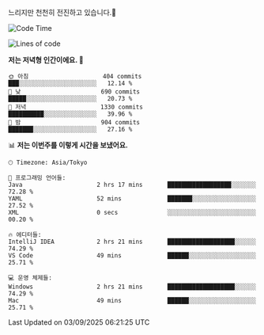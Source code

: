 느리지만 천천히 전진하고 있습니다.🐢

<!--START_SECTION:waka-->
![Code Time](http://img.shields.io/badge/Code%20Time-1%2C663%20hrs%2056%20mins-blue)

![Lines of code](https://img.shields.io/badge/%EC%A0%80%EB%8A%94%20%EC%97%AC%ED%83%9C%EA%B9%8C%EC%A7%80%20-929.6%20thousand%20%EC%A4%84%EC%9D%98%20%EC%BD%94%EB%93%9C%EB%A5%BC%20%EC%9E%91%EC%84%B1%ED%96%88%EC%96%B4%EC%9A%94.-blue)

**저는 저녁형 인간이에요. 🦉** 

```text
🌞 아침                     404 commits         ███░░░░░░░░░░░░░░░░░░░░░░   12.14 % 
🌆 낮　                     690 commits         █████░░░░░░░░░░░░░░░░░░░░   20.73 % 
🌃 저녁                     1330 commits        ██████████░░░░░░░░░░░░░░░   39.96 % 
🌙 밤　                     904 commits         ███████░░░░░░░░░░░░░░░░░░   27.16 % 
```


📊 **저는 이번주를 이렇게 시간을 보냈어요.** 

```text
🕑︎ Timezone: Asia/Tokyo

💬 프로그래밍 언어들: 
Java                     2 hrs 17 mins       ██████████████████░░░░░░░   72.28 % 
YAML                     52 mins             ███████░░░░░░░░░░░░░░░░░░   27.52 % 
XML                      0 secs              ░░░░░░░░░░░░░░░░░░░░░░░░░   00.20 % 

🔥 에디터들: 
IntelliJ IDEA            2 hrs 21 mins       ███████████████████░░░░░░   74.29 % 
VS Code                  49 mins             ██████░░░░░░░░░░░░░░░░░░░   25.71 % 

💻 운영 체제들: 
Windows                  2 hrs 21 mins       ███████████████████░░░░░░   74.29 % 
Mac                      49 mins             ██████░░░░░░░░░░░░░░░░░░░   25.71 % 
```


 Last Updated on 03/09/2025 06:21:25 UTC
<!--END_SECTION:waka-->
